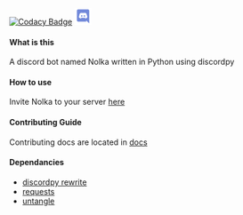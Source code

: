 [![Codacy Badge](https://api.codacy.com/project/badge/Grade/8ae88459351e4f31ada0174126a72b48)](https://www.codacy.com/app/basswaver/Nolka?utm_source=github.com&amp;utm_medium=referral&amp;utm_content=basswaver/Nolka&amp;utm_campaign=Badge_Grade)
<a href = "https://discord.gg/h3ZnhRM">
<img src = "./docs/images/discord.svg" height = 30>
</a>

#### What is this

A discord bot named Nolka written in Python using discordpy

#### How to use

Invite Nolka to your server [here](https://discordapp.com/oauth2/authorize?client_id=480913731694362625&scope=bot&permissions=268443702)

#### Contributing Guide

Contributing docs are located in [docs](github.com/basswaver/Nolka/tree/master/docs)

#### Dependancies

- [discordpy rewrite](https://github.com/Rapptz/discord.py/tree/rewrite)
- [requests](https://pypi.org/project/requests2/)
- [untangle](https://pypi.org/project/untangle/)
